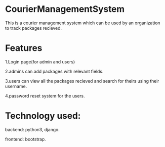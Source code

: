 # CourierManagementSystem
This is a courier management system which can be used by an organization to track packages recieved. 

# Features

1.Login page(for admin and users)

2.admins can add packages with relevant fields.

3.users can view all the packages recieved and search for theirs using their username.

4.password reset system for the users.

# Technology used:

backend: python3, django.

frontend: bootstrap.
